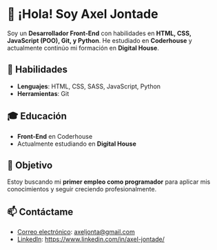 # 👋 ¡Hola! Soy Axel Jontade

Soy un **Desarrollador Front-End** con habilidades en **HTML, CSS, JavaScript (POO), Git, y Python**. He estudiado en **Coderhouse** y actualmente continúo mi formación en **Digital House**.

## 🚀 Habilidades
- **Lenguajes**: HTML, CSS, SASS, JavaScript, Python
- **Herramientas**: Git

## 🎓 Educación
- **Front-End** en Coderhouse
- Actualmente estudiando en **Digital House**

## 🎯 Objetivo
Estoy buscando mi **primer empleo como programador** para aplicar mis conocimientos y seguir creciendo profesionalmente.

## 📫 Contáctame
- [Correo electrónico](axeljonta@gmail.com): axeljonta@gmail.com
- [LinkedIn](https://www.linkedin.com/in/axel-jontade/): https://www.linkedin.com/in/axel-jontade/

